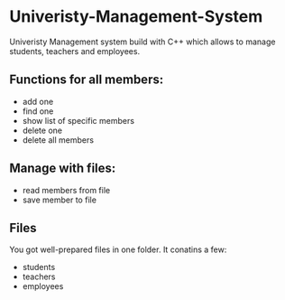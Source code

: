 # Univeristy-Management-System

Univeristy Management system build with C++ which allows to manage students, teachers and employees.

## Functions for all members:

- add one
- find one
- show list of specific members
- delete one
- delete all members

## Manage with files:

- read members from file
- save member to file

## Files
You got well-prepared files in one folder. It conatins a few:

- students
- teachers
- employees
